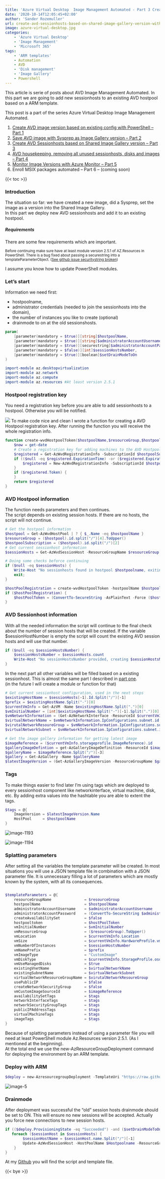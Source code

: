 ```yaml
---
title: 'Azure Virtual Desktop  Image Management Automated - Part 3 Create AVD sessionhosts on image version with ARM'
date: '2020-10-14T12:05:45+02:00'
author: 'Sander Rozemuller'
url: create-avd-sessionhosts-based-on-shared-image-gallery-version-with-arm
image: azure-virtual-desktop.jpg
categories:
    - 'Azure Virtual Desktop'
    - 'Image Management'
    - 'Microsoft 365'
tags:
    - 'ARM templates'
    - Automation
    - AVD
    - 'Disk management'
    - 'Image Gallery'
    - Powershell
---
```


This article is serie of posts about AVD Image Management Automated. In this part we are going to add new sessionhosts to an existing AVD hostpool based on a ARM template.

This post is a part of the series Azure Virtual Desktop Image Management Automated.

1. [Create AVD image version based on existing config with PowerShell – Part 1](https://www.rozemuller.com/create-avd-image-version-based-on-existing-config-with-powershell/)
2. [Save AVD image with Sysprep as Image Gallery version – Part 2](https://www.rozemuller.com/save-avd-image-with-sysprep-as-image-gallery-version/)
3. [Create AVD Sessionhosts based on Shared Image Gallery version – Part 3](https://www.rozemuller.com/azure-virtual-desktop-image-management-automated-part-3-create-avd-sessionhosts-based-on-shared-image-gallery-version-with-arm/)
4. [AVD housekeeping, removing all unused sessionhosts, disks and images – Part 4 ](https://www.rozemuller.com/azure-virtual-desktop-image-management-automated-part-4-avd-clean-up-unused-resources/)
5. [Monitor Image Versions with Azure Monitor – Part 5](https://www.rozemuller.com/azure-virtual-desktop-image-management-automated-part-5-monitor-image-versions-with-azure-monitor/)
6. Enroll MSIX packages automated – Part 6 – (coming soon)

{{< toc >}}

### Introduction

The situation so far: we have created a new image, did a Sysprep, set the image as a version into the Shared Image Gallery.  
In this part we deploy new AVD sessionhosts and add it to an existing hostpool.

##### Requirements

There are some few requirements which are important.

<span class="has-inline-color has-vivid-red-color"><sup>Before continuing make sure have at least module version 2.5.1 of AZ.Resources in PowerShell. There is a bug fixed about passing a securestring into a templateParameterObject. ([See github issue securitystring broken](https://github.com/Azure/azure-powershell/issues/12792#issuecomment-706294242))</sup></span>

I assume you know how to update PowerShell modules.

### Let’s start

Information we need first:

- hostpoolname,
- administrator credentials (needed to join the sessionhosts into the domain),
- the number of instances you like to create (optional)
- drainmode to on at the old sessionshosts.

```powershell
param(
    [parameter(mandatory = $true)][string]$hostpoolName,
    [parameter(mandatory = $true)][string]$administratorAccountUsername,
    [parameter(mandatory = $true)][securestring]$administratorAccountPassword,
    [parameter(mandatory = $false)][int]$sessionHostsNumber,
    [parameter(mandatory = $true)][boolean]$setDrainModeToOn
)

import-module az.desktopvirtualization
import-module az.network
import-module az.compute
import-module az.resources #At least version 2.5.1
```

### Hostpool registration key

You need a registration key before you are able to add sessionhosts to a hostpool. Otherwise you will be notified.

![](image-3.png)
To make code nice and clean I wrote a function for creating a AVD Hostpool registration key. After running the function you will receive the whole registration info.

```powershell
function create-wvdHostpoolToken($hostpoolName,$resourceGroup,$hostpoolSubscription) {
    $now = get-date
    # Create a registration key for adding machines to the AVD Hostpool
    $registered = Get-AzWvdRegistrationInfo -SubscriptionId $hostpoolSubscription -ResourceGroupName $resourceGroup -HostPoolName $hostpoolName
    if (($null -eq $registered.ExpirationTime) -or ($registered.ExpirationTime -le ($now))) {
        $registered = New-AzWvdRegistrationInfo -SubscriptionId $hostpoolSubscription -ResourceGroupName $resourceGroup -HostPoolName $hostpool.Name -ExpirationTime $now.AddHours(4)
    }
    if ($registered.Token) {
    }
    return $registered
}
```

### AVD Hostpool information

The function needs parameters and then continues.   
The script depends on existing session hosts. If there are no hosts, the script will not continue.

```powershell
# Get the hostpool information
$hostpool = Get-AzWvdHostPool | ? { $_.Name -eq $hostpoolName }
$resourceGroup = ($hostpool).id.split("/")[4].ToUpper()
$hostpoolSubscription = ($hostpool).id.split("/")[2]
# Get current sessionhost information
$sessionHosts = Get-AzWvdSessionHost -ResourceGroupName $resourceGroup -HostPoolName $hostpool.name

# Doing some checks beforce continuing
if ($null -eq $sessionHosts) {
    Write-Host "No sessionhosts found in hostpool $hostpoolname, exiting script"
    exit;
}

$hostPoolRegistration = create-wvdHostpoolToken -hostpoolName $hostpoolName -resourceGroup $resourceGroup -hostpoolSubscription $hostpoolSubscription
if ($hostPoolRegistration) {
    $hostPoolToken = (ConvertTo-SecureString -AsPlainText -Force ($hostPoolRegistration).Token)
}

```

### AVD Sessionhost information

With all the needed information the script will continue to the final check about the number of session hosts that will be created. If the variable $sessionHostNumber is empty the script will count the existing AVD session hosts and will use that number.

```powershell
if ($null -eq $sessionHostsNumber) {
    $sessionHostsNumber = $sessionHosts.count
    Write-Host "No sessionHostsNumber provided, creating $sessionHostsNumber hosts"
}
```

In the next part all other variables will be filled based on a existing sessionhost. This is almost the same part I described in [part ](https://www.rozemuller.com/create-avd-image-version-based-on-existing-config-with-powershell/)[one](https://www.rozemuller.com/create-avd-image-version-based-on-existing-config-with-powershell/).   
(in the future I will create a module or function for that)

```powershell
# Get current sessionhost configuration, used in the next steps
$existingHostName = $sessionHosts[-1].Id.Split("/")[-1]
$prefix = $existingHostName.Split("-")[0]
$currentVmInfo = Get-AzVM -Name $existingHostName.Split(".")[0]
$vmInitialNumber = [int]$existingHostName.Split("-")[-1].Split(".")[0] + 1
$vmNetworkInformation = (Get-AzNetworkInterface -ResourceId $currentVmInfo.NetworkProfile.NetworkInterfaces.id)
$virtualNetworkName = $vmNetworkInformation.IpConfigurations.subnet.id.split("/")[-3]
$virutalNetworkResoureGroup = $vmNetworkInformation.IpConfigurations.subnet.id.split("/")[4]
$virtualNetworkSubnet = $vmNetworkInformation.IpConfigurations.subnet.id.split("/")[-1]

# Get the image gallery information for getting latest image
$imageReference = ($currentVmInfo.storageprofile.ImageReference).id
$galleryImageDefintion = get-AzGalleryImageDefinition -ResourceId $imageReference
$galleryName = $imageReference.Split("/")[-3]
$gallery = Get-AzGallery -Name $galleryName
$latestImageVersion = (Get-AzGalleryImageVersion -ResourceGroupName $gallery.ResourceGroupName -GalleryName $gallery.Name -GalleryImageDefinitionName $galleryImageDefintion.Name)[-1]
```

### Tags

To make things easier to find later I’m using tags which are deployed to every sessionhost component like networkinterface, virtual machine, disk, etc. By adding extra values into the hashtable you are able to extent the tags.

```powershell
$tags = @{
    ImageVersion = $latestImageVersion.Name
    HostPool     = $hostpoolName
}
```

![image-1193](image-1193.png)

![image-1194](image-1194.png)
### Splatting parameters

After setting all the variables the template parameter will be created. In most situations you will use a JSON template file in combination with a JSON parameter file. It is unnecessary filling a lot of parameters which are mostly known by the system, with all its consequences.

```powershell

$templateParameters = @{
    resourceGroupName               = $resourceGroup
    hostpoolName                    = $hostpoolName
    administratorAccountUsername    = $administratorAccountUsername
    administratorAccountPassword    = (ConvertTo-SecureString $administratorAccountPassword -AsPlainText -Force)
    createAvailabilitySet           = $false
    hostpooltoken                   = $hostPoolToken
    vmInitialNumber                 = $vmInitialNumber
    vmResourceGroup                 = ($resourceGroup).ToUpper()
    vmLocation                      = $currentVmInfo.Location
    vmSize                          = $currentVmInfo.HardwareProfile.vmsize
    vmNumberOfInstances             = $sessionHostsNumber
    vmNamePrefix                    = $prefix
    vmImageType                     = "CustomImage"
    vmDiskType                      = $currentVmInfo.StorageProfile.osdisk.ManagedDisk.StorageAccountType
    vmUseManagedDisks               = $true
    existingVnetName                = $virtualNetworkName
    existingSubnetName              = $virtualNetworkSubnet
    virtualNetworkResourceGroupName = $virutalNetworkResoureGroup
    usePublicIP                     = $false
    createNetworkSecurityGroup      = $false
    vmCustomImageSourceId           = $imageReference
    availabilitySetTags             = $tags
    networkInterfaceTags            = $tags
    networkSecurityGroupTags        = $tags
    publicIPAddressTags             = $tags
    virtualMachineTags              = $tags
    imageTags                       = $tags
}
```

Because of splatting parameters instead of using a parameter file you will need at least PowerShell module Az.Resources version 2.5.1. (As I mentioned at the beginning).   
At the total end we use the new-AzResourceGroupDeployment command for deploying the environment by an ARM template.

### Deploy with ARM

```powershell
$deploy = new-AzresourcegroupDeployment -TemplateUri "https://raw.githubusercontent.com/srozemuller/Windows-Virtual-Desktop/master/Image%20Management/deploy-sessionhost-template.json" @templateParameters -Name "deploy-version-$($latestImageVersion.Name)"
```

![image-5](image-5.png)
### Drainmode

After deployment was successful the “old” session hosts drainmode should be set to ON. This will ensure no new sessions will be accepted. Actually you force new connections to new session hosts.

```powershell
if (($deploy.ProvisioningState -eq "Succeeded") -and ($setDrainModeToOn)) {
   foreach ($sessionHost in $sessionHosts) {
        $sessionHostName = $sessionHost.name.Split("/")[-1]
        Update-AzWvdSessionHost -HostPoolName $Hostpoolname -ResourceGroupName $ResourceGroup -Name $sessionHostName -AllowNewSession:$false
    }
}
```

At my [Github](https://github.com/srozemuller/Windows-Virtual-Desktop/tree/master/Image%20Management) you will find the script and template file.

{{< bye >}}